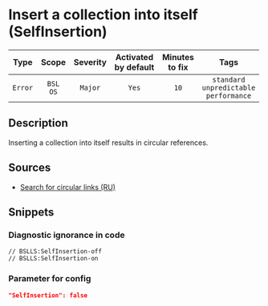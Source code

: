 # Insert a collection into itself (SelfInsertion)

|  Type   |        Scope        | Severity |    Activated<br>by default    |    Minutes<br>to fix    |                            Tags                            |
|:-------:|:-------------------:|:--------:|:-----------------------------:|:-----------------------:|:----------------------------------------------------------:|
| `Error` |    `BSL`<br>`OS`    | `Major`  |             `Yes`             |          `10`           |       `standard`<br>`unpredictable`<br>`performance`       |

<!-- Блоки выше заполняются автоматически, не трогать -->
## Description

Inserting a collection into itself results in circular references.

## Sources

* [Search for circular links (RU)](https://its.1c.ru/db/metod8dev#content:5859:hdoc)

## Snippets

<!-- Блоки ниже заполняются автоматически, не трогать -->
### Diagnostic ignorance in code

```bsl
// BSLLS:SelfInsertion-off
// BSLLS:SelfInsertion-on
```

### Parameter for config

```json
"SelfInsertion": false
```
